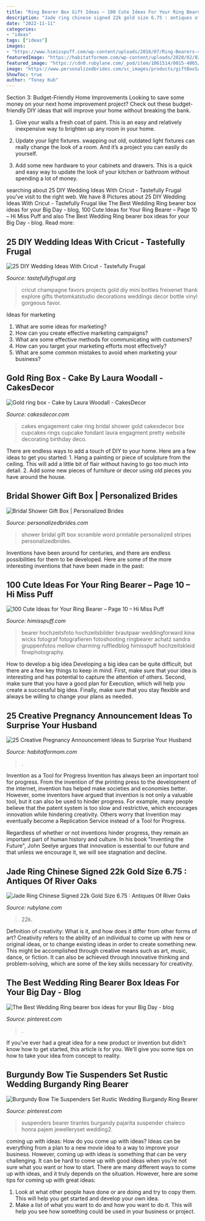 ```yaml
---
title: "Ring Bearer Box Gift Ideas ~ 100 Cute Ideas For Your Ring Bearer – Page 10 – Hi Miss Puff"
description: "Jade ring chinese signed 22k gold size 6.75 : antiques of river oaks"
date: "2022-11-11"
categories:
- "ideas"
tags: ["ideas"]
images:
- "https://www.himisspuff.com/wp-content/uploads/2016/07/Ring-Bearers-46.jpg"
featuredImage: "https://habitatformom.com/wp-content/uploads/2020/02/82d1f8d6be51685f663160ac954d3d3b-min-1024x1024.jpg"
featured_image: "https://cdn0.rubylane.com/_pod/item/1061514/0015-4065/Jade-Ring-Chinese-Signed-22k-Gold-full-0-2048-93.jpg"
image: "https://www.personalizedbrides.com/sc_images/products/giftBoxSatinRobeGarterWineGlass.jpg"
ShowToc: true
author: "Toney Kub"
---
```



Section 3: Budget-Friendly Home Improvements
Looking to save some money on your next home improvement project? Check out these budget-friendly DIY ideas that will improve your home without breaking the bank.
1. Give your walls a fresh coat of paint. This is an easy and relatively inexpensive way to brighten up any room in your home.

2. Update your light fixtures. swapping out old, outdated light fixtures can really change the look of a room. And it’s a project you can easily do yourself.

3. Add some new hardware to your cabinets and drawers. This is a quick and easy way to update the look of your kitchen or bathroom without spending a lot of money.

	

		
searching about 25 DIY Wedding Ideas With Cricut - Tastefully Frugal you've visit to the right web. We have 8 Pictures about 25 DIY Wedding Ideas With Cricut - Tastefully Frugal like The Best Wedding Ring bearer box ideas for your Big Day - blog, 100 Cute Ideas for Your Ring Bearer – Page 10 – Hi Miss Puff and also The Best Wedding Ring bearer box ideas for your Big Day - blog. Read more:
		
    
## 25 DIY Wedding Ideas With Cricut - Tastefully Frugal

<img loading=lazy src="http://tastefullyfrugal.org/wp-content/uploads/2017/02/gorgoeus_gold_party_projects_for_cricut_explore_gold_3.jpg" onerror="this.onerror=null;this.src='https://tse3.mm.bing.net/th?id=OIP.wAEvNz7UY8KLAD2n6momLwHaLH&amp;pid=15.1';" alt="25 DIY Wedding Ideas With Cricut - Tastefully Frugal">

_Source: tastefullyfrugal.org_

>cricut champagne favors projects gold diy mini bottles freixenet thank explore gifts thetomkatstudio decorations weddings decor bottle vinyl gorgeous favor. 

	

Ideas for marketing
1. What are some ideas for marketing? 
2. How can you create effective marketing campaigns? 
3. What are some effective methods for communicating with customers? 
4. How can you target your marketing efforts most effectively? 
5. What are some common mistakes to avoid when marketing your business?

    
## Gold Ring Box - Cake By Laura Woodall - CakesDecor

<img loading=lazy src="https://pic.cakesdecor.com/m/zun2kywwoh5wenu6y24v.jpg" onerror="this.onerror=null;this.src='https://tse1.mm.bing.net/th?id=OIP.czAXc8TvWetbuwgNI_hQHAHaJ3&amp;pid=15.1';" alt="Gold ring box - Cake by Laura Woodall - CakesDecor">

_Source: cakesdecor.com_

>cakes engagement cake ring bridal shower gold cakesdecor box cupcakes rings cupcake fondant laura engagment pretty website decorating birthday deco. 

	

There are endless ways to add a touch of DIY to your home. Here are a few ideas to get you started: 1. Hang a painting or piece of sculpture from the ceiling. This will add a little bit of flair without having to go too much into detail. 2. Add some new pieces of furniture or decor using old pieces you have around the house.
    
## Bridal Shower Gift Box | Personalized Brides

<img loading=lazy src="https://www.personalizedbrides.com/sc_images/products/giftBoxSatinRobeGarterWineGlass.jpg" onerror="this.onerror=null;this.src='https://tse4.mm.bing.net/th?id=OIP.nO7C1cRw2QCnul63rtUIrgHaHa&amp;pid=15.1';" alt="Bridal Shower Gift Box | Personalized Brides">

_Source: personalizedbrides.com_

>shower bridal gift box scramble word printable personalized stripes personalizedbrides. 

	

Inventions have been around for centuries, and there are endless possibilities for them to be developed. Here are some of the more interesting inventions that have been made in the past:

    
## 100 Cute Ideas For Your Ring Bearer – Page 10 – Hi Miss Puff

<img loading=lazy src="https://www.himisspuff.com/wp-content/uploads/2016/07/Ring-Bearers-46.jpg" onerror="this.onerror=null;this.src='https://tse2.mm.bing.net/th?id=OIP.eBeUKVdURe2LkVtBWuy7UgHaLH&amp;pid=15.1';" alt="100 Cute Ideas for Your Ring Bearer – Page 10 – Hi Miss Puff">

_Source: himisspuff.com_

>bearer hochzeitsfoto hochzeitsbilder brautpaar weddingforward kina wicks fotograf fotografieren fotoshooting ringbearer achatz sandra gruppenfotos mellow charming ruffledblog himisspuff hochzeitskleid finephotography. 

	

How to develop a big idea
Developing a big idea can be quite difficult, but there are a few key things to keep in mind. First, make sure that your idea is interesting and has potential to capture the attention of others. Second, make sure that you have a good plan for Execution, which will help you create a successful big idea. Finally, make sure that you stay flexible and always be willing to change your plans as needed.

    
## 25 Creative Pregnancy Announcement Ideas To Surprise Your Husband

<img loading=lazy src="https://habitatformom.com/wp-content/uploads/2020/02/82d1f8d6be51685f663160ac954d3d3b-min-1024x1024.jpg" onerror="this.onerror=null;this.src='https://tse2.mm.bing.net/th?id=OIP.9duuCXfXY2V-HmFQtMwpuAHaHa&amp;pid=15.1';" alt="25 Creative Pregnancy Announcement Ideas to Surprise Your Husband">

_Source: habitatformom.com_

>. 

	

Invention as a Tool for Progress
Invention has always been an important tool for progress. From the invention of the printing press to the development of the internet, invention has helped make societies and economies better. 
However, some inventors have argued that invention is not only a valuable tool, but it can also be used to hinder progress. For example, many people believe that the patent system is too slow and restrictive, which encourages innovation while hindering creativity. Others worry that Invention may eventually become a Replication Service instead of a Tool for Progress.

Regardless of whether or not inventions hinder progress, they remain an important part of human history and culture. In his book "Inventing the Future", John Seelye argues that innovation is essential to our future and that unless we encourage it, we will see stagnation and decline.

    
## Jade Ring Chinese Signed 22k Gold Size 6.75 : Antiques Of River Oaks

<img loading=lazy src="https://cdn0.rubylane.com/_pod/item/1061514/0015-4065/Jade-Ring-Chinese-Signed-22k-Gold-full-0-2048-93.jpg" onerror="this.onerror=null;this.src='https://tse4.mm.bing.net/th?id=OIP.vsGqjTq1aDLhPMQTT9tMNwHaHa&amp;pid=15.1';" alt="Jade Ring Chinese Signed 22k Gold Size 6.75 : Antiques Of River Oaks">

_Source: rubylane.com_

>22k. 

	

Definition of creativity: What is it, and how does it differ from other forms of art?
Creativity refers to the ability of an individual to come up with new or original ideas, or to change existing ideas in order to create something new. This might be accomplished through creative means such as art, music, dance, or fiction. It can also be achieved through innovative thinking and problem-solving, which are some of the key skills necessary for creativity.

    
## The Best Wedding Ring Bearer Box Ideas For Your Big Day - Blog

<img loading=lazy src="https://i.pinimg.com/736x/15/d0/5a/15d05a43dce29583af2d8eeacf57ad07.jpg" onerror="this.onerror=null;this.src='https://tse2.mm.bing.net/th?id=OIP.75kapD9ybMV1zUc60geoMQHaOC&amp;pid=15.1';" alt="The Best Wedding Ring bearer box ideas for your Big Day - blog">

_Source: pinterest.com_

>. 

	

If you've ever had a great idea for a new product or invention but didn't know how to get started, this article is for you. We'll give you some tips on how to take your idea from concept to reality.

    
## Burgundy Bow Tie Suspenders Set Rustic Wedding Burgandy Ring Bearer

<img loading=lazy src="https://i.pinimg.com/736x/45/62/73/456273a7675e94ee8e4d120c8afa3a42.jpg" onerror="this.onerror=null;this.src='https://tse3.mm.bing.net/th?id=OIP.2uNrxQNcbNuU5njPkrKaxAHaLH&amp;pid=15.1';" alt="Burgundy Bow Tie Suspenders Set Rustic Wedding Burgandy Ring Bearer">

_Source: pinterest.com_

>suspenders bearer tirantes burgandy pajarita suspender chaleco honra pajem jewelleryset wedding2. 

	

coming up with ideas: How do you come up with ideas?
Ideas can be everything from a plan to a new movie idea to a way to improve your business. However, coming up with ideas is something that can be very challenging. It can be hard to come up with good ideas when you’re not sure what you want or how to start. There are many different ways to come up with ideas, and it truly depends on the situation. However, here are some tips for coming up with great ideas: 
1. Look at what other people have done or are doing and try to copy them. This will help you get started and develop your own idea. 
2. Make a list of what you want to do and how you want to do it. This will help you see how something could be used in your business or project. 

